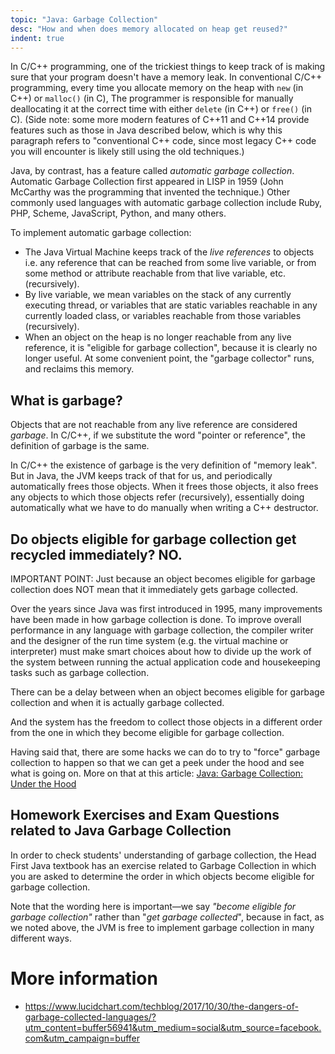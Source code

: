 ```yaml
---
topic: "Java: Garbage Collection"
desc: "How and when does memory allocated on heap get reused?"
indent: true
---
```


In C/C++ programming, one of the trickiest things to keep track of is making sure that your program doesn't have a memory leak.
In conventional C/C++ programming, every time you allocate memory on the heap with `new` (in C++) or `malloc()` (in C), The programmer is responsible for manually deallocating it at the correct time
with either `delete` (in C++) or `free()` (in C).  (Side note: some more modern features of C++11 and C++14 provide features such as those in Java described below, which 
is why this paragraph refers to "conventional C++ code, since most legacy C++ code you will encounter is likely still using the old techniques.)

Java, by contrast, has a feature called *automatic garbage collection*.  Automatic Garbage Collection first appeared in LISP in 1959 (John McCarthy was the programming
that invented the technique.)    Other commonly used languages with automatic garbage collection include Ruby, PHP, Scheme, JavaScript, Python, and many others.

To implement automatic garbage collection:

* The Java Virtual Machine keeps track of the *live references* to objects i.e. any reference that can be reached from some live variable, or from some method or attribute reachable from that 
live variable, etc. (recursively).
* By live variable, we mean variables on the stack of any currently executing thread, or variables that are static variables reachable in
any currently loaded class, or variables reachable from those variables (recursively).
* When an object on the heap is no longer reachable from any live reference, it is "eligible for garbage collection", because it is clearly no longer useful.  At some convenient point, the "garbage collector" runs, 
   and reclaims this memory.

## What is garbage?

Objects that are not reachable from any live reference are considered *garbage*.  In C/C++, if we substitute the word "pointer or reference", the definition of garbage
is the same.   

In C/C++ the existence of garbage is the very definition of "memory leak".  But in Java, the JVM keeps track of that for us, and periodically automatically 
frees those objects.    When it frees those objects, it also frees any objects to which those objects refer (recursively), essentially doing automatically
what we have to do manually when writing a C++ destructor.

## Do objects eligible for garbage collection get recycled immediately? NO.

IMPORTANT POINT: Just because an object becomes eligible for garbage collection does NOT mean that it immediately gets garbage collected.

Over the years since Java was first introduced in 1995, many improvements have been made in how garbage collection is done.
To improve overall performance in any language with garbage collection, the compiler writer and the designer of the run time system (e.g. the virtual machine or interpreter) 
must make smart choices about how to divide up the 
work of the system between running the actual
application code and housekeeping tasks such as garbage collection.

There can be a delay between when an object becomes eligible for garbage collection and when it is actually garbage collected.

And the system has the freedom to collect those objects in a different order from the one in which they become eligible for garbage
collection.

Having said that, there are some hacks we can do to try to "force" garbage collection to happen so that we can get a peek under the hood and
see what is going on.  More on that at this article: [Java: Garbage Collection: Under the Hood](/topics/java_gc_under_the_hood/)

## Homework Exercises and Exam Questions related to Java Garbage Collection

In order to check students' understanding of garbage collection, the Head First Java textbook has an exercise related to Garbage Collection
in which you are asked to determine the order in which objects become eligible for garbage collection.

Note that the wording here is important&mdash;we say *"become eligible for garbage collection"* rather than "*get garbage collected*", because
in fact, as we noted above, the JVM is free to implement garbage collection in many different ways.    

# More information

* <https://www.lucidchart.com/techblog/2017/10/30/the-dangers-of-garbage-collected-languages/?utm_content=buffer56941&utm_medium=social&utm_source=facebook.com&utm_campaign=buffer>
